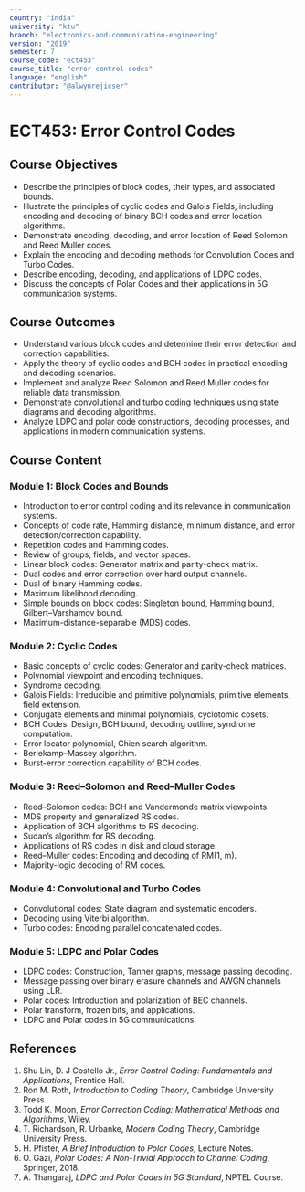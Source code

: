 ```yaml
---
country: "india"
university: "ktu"
branch: "electronics-and-communication-engineering"
version: "2019"
semester: 7
course_code: "ect453"
course_title: "error-control-codes"
language: "english"
contributor: "@alwynrejicser"
---
```


# ECT453: Error Control Codes

## Course Objectives

- Describe the principles of block codes, their types, and associated bounds.
- Illustrate the principles of cyclic codes and Galois Fields, including encoding and decoding of binary BCH codes and error location algorithms.
- Demonstrate encoding, decoding, and error location of Reed Solomon and Reed Muller codes.
- Explain the encoding and decoding methods for Convolution Codes and Turbo Codes.
- Describe encoding, decoding, and applications of LDPC codes.
- Discuss the concepts of Polar Codes and their applications in 5G communication systems.

## Course Outcomes

- Understand various block codes and determine their error detection and correction capabilities.
- Apply the theory of cyclic codes and BCH codes in practical encoding and decoding scenarios.
- Implement and analyze Reed Solomon and Reed Muller codes for reliable data transmission.
- Demonstrate convolutional and turbo coding techniques using state diagrams and decoding algorithms.
- Analyze LDPC and polar code constructions, decoding processes, and applications in modern communication systems.

## Course Content

### Module 1: Block Codes and Bounds

- Introduction to error control coding and its relevance in communication systems.
- Concepts of code rate, Hamming distance, minimum distance, and error detection/correction capability.
- Repetition codes and Hamming codes.
- Review of groups, fields, and vector spaces.
- Linear block codes: Generator matrix and parity-check matrix.
- Dual codes and error correction over hard output channels.
- Dual of binary Hamming codes.
- Maximum likelihood decoding.
- Simple bounds on block codes: Singleton bound, Hamming bound, Gilbert–Varshamov bound.
- Maximum-distance-separable (MDS) codes.

### Module 2: Cyclic Codes

- Basic concepts of cyclic codes: Generator and parity-check matrices.
- Polynomial viewpoint and encoding techniques.
- Syndrome decoding.
- Galois Fields: Irreducible and primitive polynomials, primitive elements, field extension.
- Conjugate elements and minimal polynomials, cyclotomic cosets.
- BCH Codes: Design, BCH bound, decoding outline, syndrome computation.
- Error locator polynomial, Chien search algorithm.
- Berlekamp–Massey algorithm.
- Burst-error correction capability of BCH codes.

### Module 3: Reed–Solomon and Reed–Muller Codes

- Reed–Solomon codes: BCH and Vandermonde matrix viewpoints.
- MDS property and generalized RS codes.
- Application of BCH algorithms to RS decoding.
- Sudan’s algorithm for RS decoding.
- Applications of RS codes in disk and cloud storage.
- Reed–Muller codes: Encoding and decoding of RM(1, m).
- Majority-logic decoding of RM codes.

### Module 4: Convolutional and Turbo Codes

- Convolutional codes: State diagram and systematic encoders.
- Decoding using Viterbi algorithm.
- Turbo codes: Encoding parallel concatenated codes.

### Module 5: LDPC and Polar Codes

- LDPC codes: Construction, Tanner graphs, message passing decoding.
- Message passing over binary erasure channels and AWGN channels using LLR.
- Polar codes: Introduction and polarization of BEC channels.
- Polar transform, frozen bits, and applications.
- LDPC and Polar codes in 5G communications.

## References

1. Shu Lin, D. J Costello Jr., *Error Control Coding: Fundamentals and Applications*, Prentice Hall.  
2. Ron M. Roth, *Introduction to Coding Theory*, Cambridge University Press.  
3. Todd K. Moon, *Error Correction Coding: Mathematical Methods and Algorithms*, Wiley.  
4. T. Richardson, R. Urbanke, *Modern Coding Theory*, Cambridge University Press.  
5. H. Pfister, *A Brief Introduction to Polar Codes*, Lecture Notes.  
6. O. Gazi, *Polar Codes: A Non-Trivial Approach to Channel Coding*, Springer, 2018.  
7. A. Thangaraj, *LDPC and Polar Codes in 5G Standard*, NPTEL Course.


